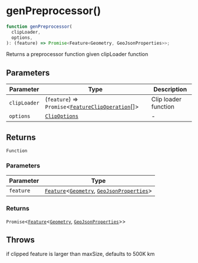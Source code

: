 # genPreprocessor()

```ts
function genPreprocessor(
  clipLoader,
  options,
): (feature) => Promise<Feature<Geometry, GeoJsonProperties>>;
```

Returns a preprocessor function given clipLoader function

## Parameters

| Parameter    | Type                                                                                          | Description          |
| ------------ | --------------------------------------------------------------------------------------------- | -------------------- |
| `clipLoader` | (`feature`) => `Promise`\<[`FeatureClipOperation`](../interfaces/FeatureClipOperation.md)[]\> | Clip loader function |
| `options`    | [`ClipOptions`](../interfaces/ClipOptions.md)                                                 | -                    |

## Returns

`Function`

### Parameters

| Parameter | Type                                                                                                                                            |
| --------- | ----------------------------------------------------------------------------------------------------------------------------------------------- |
| `feature` | [`Feature`](../interfaces/Feature.md)\<[`Geometry`](../type-aliases/Geometry.md), [`GeoJsonProperties`](../type-aliases/GeoJsonProperties.md)\> |

### Returns

`Promise`\<[`Feature`](../interfaces/Feature.md)\<[`Geometry`](../type-aliases/Geometry.md), [`GeoJsonProperties`](../type-aliases/GeoJsonProperties.md)\>\>

## Throws

if clipped feature is larger than maxSize, defaults to 500K km
